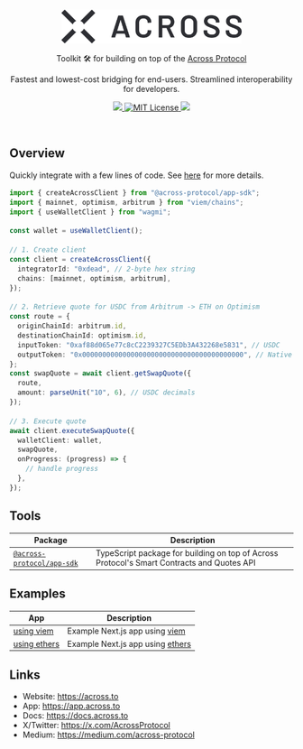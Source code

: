 <br/>

<p align="center">
  <a href="https://across.to">
      <picture>
        <source media="(prefers-color-scheme: dark)" srcset="https://raw.githubusercontent.com/across-protocol/toolkit/refs/heads/master/.github/across-logo-dark.png">
        <img alt="across logo" src="https://raw.githubusercontent.com/across-protocol/toolkit/refs/heads/master/.github/across-logo-light.png" width="auto" height="60">
      </picture>
</a>
</p>

<p align="center">
  Toolkit  🛠️ for building on top of the <a href="https://across.to">Across Protocol</a> 
<p>
<p align="center">
  Fastest and lowest-cost bridging for end-users. Streamlined interoperability for developers.
</p>

<p align="center">
  <a href="https://discord.across.to" target="_blank" rel="noreferrer">
    <img src="https://img.shields.io/badge/Chat%20on-Discord-%235766f2" />
  </a>
  <a href="https://github.com/across-protocol/toolkit/blob/master/LICENSE">
    <picture>
      <source media="(prefers-color-scheme: dark)" srcset="https://img.shields.io/badge/license-AGPL-21262d?style=flat">
      <img src="https://img.shields.io/badge/license-AGPL-f6f8fa?style=flat" alt="MIT License">
    </picture>
  </a>
  <a href="https://twitter.com/AcrossProtocol/" target="_blank" rel="noreferrer">
    <img src="https://img.shields.io/twitter/follow/AcrossProtocol?style=social"/>
  </a>
</p>

<br>

## Overview

Quickly integrate with a few lines of code. See [here](./packages/sdk/README.md) for more details.

```ts
import { createAcrossClient } from "@across-protocol/app-sdk";
import { mainnet, optimism, arbitrum } from "viem/chains";
import { useWalletClient } from "wagmi";

const wallet = useWalletClient();

// 1. Create client
const client = createAcrossClient({
  integratorId: "0xdead", // 2-byte hex string
  chains: [mainnet, optimism, arbitrum],
});

// 2. Retrieve quote for USDC from Arbitrum -> ETH on Optimism
const route = {
  originChainId: arbitrum.id,
  destinationChainId: optimism.id,
  inputToken: "0xaf88d065e77c8cC2239327C5EDb3A432268e5831", // USDC
  outputToken: "0x0000000000000000000000000000000000000000", // Native ETH
};
const swapQuote = await client.getSwapQuote({
  route,
  amount: parseUnit("10", 6), // USDC decimals
});

// 3. Execute quote
await client.executeSwapQuote({
  walletClient: wallet,
  swapQuote,
  onProgress: (progress) => {
    // handle progress
  },
});
```

## Tools

| Package                                                | Description                                                                                |
| ------------------------------------------------------ | ------------------------------------------------------------------------------------------ |
| [`@across-protocol/app-sdk`](./packages/sdk/README.md) | TypeScript package for building on top of Across Protocol's Smart Contracts and Quotes API |

## Examples

| App                                | Description                          |
| ---------------------------------- | ------------------------------------ |
| [using viem](./apps/example/app)   | Example Next.js app using [viem]()   |
| [using ethers](./apps/example/app) | Example Next.js app using [ethers]() |

## Links

- Website: <https://across.to>
- App: <https://app.across.to>
- Docs: <https://docs.across.to>
- X/Twitter: <https://x.com/AcrossProtocol>
- Medium: <https://medium.com/across-protocol>
